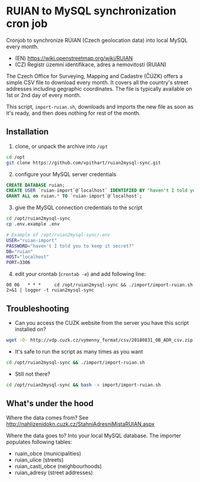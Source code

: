 # RUIAN to MySQL synchronization cron job

Cronjob to synchronize RÚIAN (Czech geolocation data) into local MySQL every month.

- (EN) https://wiki.openstreetmap.org/wiki/RUIAN
- (CZ) Registr územní identifikace, adres a nemovitostí (RUIAN)

The Czech Office for Surveying, Mapping and Cadastre (ČÚZK) offers a simple CSV file to download every month. It covers all the country's street addresses including gegraphic coordinates. The file is typically available on 1st or 2nd day of every month.

This script, `import-ruian.sh`, downloads and imports the new file as soon as it's ready, and then does nothing for rest of the month.

## Installation

1) clone, or unpack the archive into `/opt`
```sh
cd /opt
git clone https://github.com/vpithart/ruian2mysql-sync.git
```

2) configure your MySQL server credentials
```sql
CREATE DATABASE ruian;
CREATE USER `ruian-import`@`localhost` IDENTIFIED BY "haven't I told you to keep it secret?";
GRANT ALL on ruian.* TO `ruian-import`@`localhost`;
```
3) give the MySQL connection credentials to the script
```sh
cd /opt/ruian2mysql-sync
cp .env.example .env
```

```sh
# Example of /opt/ruian2mysql-sync/.env
USER="ruian-import"
PASSWORD="haven't I told you to keep it secret?"
DB="ruian"
HOST="localhost"
PORT=3306
```

4) edit your crontab (`crontab -e`) and add following line:
```
00 06   * * *     cd /opt/ruian2mysql-sync && ./import/import-ruian.sh 2>&1 | logger -t ruian2mysql-sync
```

## Troubleshooting

- Can you access the CUZK website from the server you have this script installed on?
```sh
wget -O- http://vdp.cuzk.cz/vymenny_format/csv/20180831_OB_ADR_csv.zip
```

- It's safe to run the script as many times as you want
```sh
cd /opt/ruian2mysql-sync && ./import/import-ruian.sh
```

- Still not there?
```sh
cd /opt/ruian2mysql-sync && bash -x import/import-ruian.sh
```

## What's under the hood
Where the data comes from? See http://nahlizenidokn.cuzk.cz/StahniAdresniMistaRUIAN.aspx

Where the data goes to? Into your local MySQL database. The importer populates following tables:
- ruain_obce (municipalities)
- ruian_ulice (streets)
- ruian_casti_obce (neighbourhoods)
- ruian_adresy (street addresses)
